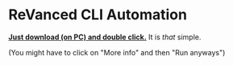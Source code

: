 # ReVanced CLI Automation


[**Just download (on PC) and double click.**](https://github.com/taku-nm/auto-cli/releases/download/v1.34/auto-cli-v1.34.bat) It is *that* simple.


(You might have to click on "More info" and then "Run anyways")
